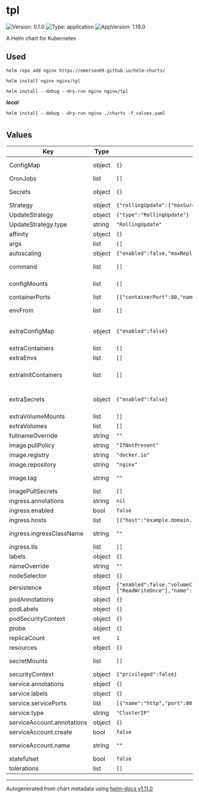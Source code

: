 # tpl

![Version: 0.1.0](https://img.shields.io/badge/Version-0.1.0-informational?style=flat-square) ![Type: application](https://img.shields.io/badge/Type-application-informational?style=flat-square) ![AppVersion: 1.19.0](https://img.shields.io/badge/AppVersion-1.19.0-informational?style=flat-square)

A Helm chart for Kubernetes

## Used

```
helm repo add nginx https://emerson89.github.io/helm-charts/
```

```
helm install nginx nginx/tpl
```

```
helm install --debug --dry-run nginx nginx/tpl 
```

***local***
```
helm install --debug --dry-run nginx ./charts -f values.yaml 
```
#
## Values

| Key | Type | Default | Description |
|-----|------|---------|-------------|
| ConfigMap | object | `{}` | Using ConfigMap it is not necessary to create volumes, only for the main container |
| CronJobs | list | `[]` | Create cronjobs |
| Secrets | object | `{}` | Using Secrets there is no need to create volumes in the main container only |
| Strategy | object | `{"rollingUpdate":{"maxSurge":1,"maxUnavailable":0},"type":"RollingUpdate"}` | Deployment strategy |
| UpdateStrategy | object | `{"type":"RollingUpdate"}` | Statefulset strategy |
| UpdateStrategy.type | string | `"RollingUpdate"` | OnDelete or RollingUpdate |
| affinity | object | `{}` | Affinity settings for pod assignment |
| args | list | `[]` | Define additional args if command is used |
| autoscaling | object | `{"enabled":false,"maxReplicas":100,"minReplicas":1,"targetCPUUtilizationPercentage":80}` | HPA settings |
| command | list | `[]` | Define command to be executed by grafana container at startup |
| configMounts | list | `[]` | Need to use ConfigMap without creating volume only main container |
| containerPorts | list | `[{"containerPort":80,"name":"http","protocol":"TCP"}]` | Additional Container Ports |
| envFrom | list | `[]` | Allows you to load environment variables from kubernetes secret or config map |
| extraConfigMap | object | `{"enabled":false}` | Allows you to load environment variables from kubernetes secret or config map from envFrom, extraInitContainers and extraContainers |
| extraContainers | list | `[]` | Sidecar containers to add to the pod |
| extraEnvs | list | `[]` | Extra environment variables passed to pods |
| extraInitContainers | list | `[]` | Additional init containers ref: https://kubernetes.io/docs/concepts/workloads/pods/init-containers/  |
| extraSecrets | object | `{"enabled":false}` | Allows you to load environment variables from kubernetes secret or config map from envFrom, extraInitContainers and extraContainers |
| extraVolumeMounts | list | `[]` | Additional volume mounts |
| extraVolumes | list | `[]` | Additional volumes |
| fullnameOverride | string | `""` |  |
| image.pullPolicy | string | `"IfNotPresent"` | Image pull policy  |
| image.registry | string | `"docker.io"` | The Docker registry |
| image.repository | string | `"nginx"` | Docker image repository |
| image.tag | string | `""` | Overrides the image tag whose default is the chart appVersion. |
| imagePullSecrets | list | `[]` | Image pull secrets |
| ingress.annotations | string | `nil` | Ingress annotations |
| ingress.enabled | bool | `false` | Enable Ingress |
| ingress.hosts | list | `[{"host":"example.domain.io","paths":[{"number":80,"path":"/","pathType":"Prefix"}]}]` | Ingress accepted hostnames   |
| ingress.ingressClassName | string | `""` | Ingress Class Name. MAY be required for Kubernetes versions >= 1.18 |
| ingress.tls | list | `[]` | Ingress TLS configuration            |
| labels | object | `{}` | Deployment and Statefulset labels |
| nameOverride | string | `""` |  |
| nodeSelector | object | `{}` | Node labels for pod assignment |
| persistence | object | `{"enabled":false,"volumeClaimTemplates":[{"accessModes":["ReadWriteOnce"],"name":"data","resources":{"requests":{"storage":"1Gi"}}}]}` | Persistence only type statefulset |
| podAnnotations | object | `{}` | Pod annotations |
| podLabels | object | `{}` | Pod labels |
| podSecurityContext | object | `{}` | Pod securityContext |
| probe | object | `{}` | Liveness and Readiness Probe settings |
| replicaCount | int | `1` |  |
| resources | object | `{}` | CPU/Memory resource requests/limits |
| secretMounts | list | `[]` | Need to use Secrets without the need to create volume only main container |
| securityContext | object | `{"privileged":false}` | Deployment securityContext |
| service.annotations | object | `{}` | Service annotations |
| service.labels | object | `{}` | Custom labels |
| service.servicePorts | list | `[{"name":"http","port":80,"targetPort":80}]` | Kubernetes port where service is exposed |
| service.type | string | `"ClusterIP"` | Kubernetes service type |
| serviceAccount.annotations | object | `{}` | Annotations to add to the service account |
| serviceAccount.create | bool | `false` | Specifies whether a service account should be created |
| serviceAccount.name | string | `""` | If not set and create is true, a name is generated using the fullname template |
| statefulset | bool | `false` | Type Statefulset  |
| tolerations | list | `[]` | Toleration labels for pod assignment |

----------------------------------------------
Autogenerated from chart metadata using [helm-docs v1.11.0](https://github.com/norwoodj/helm-docs/releases/v1.11.0)
